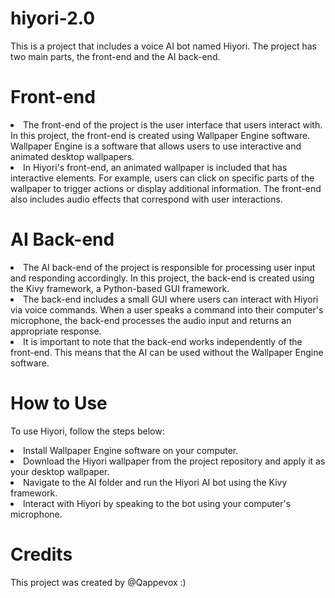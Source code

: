 # hiyori-2.0

This is a project that includes a voice AI bot named Hiyori. The project has two main parts, the front-end and the AI back-end.

# Front-end
<li>The front-end of the project is the user interface that users interact with. In this project, the front-end is created using Wallpaper Engine software. Wallpaper Engine is a software that allows users to use interactive and animated desktop wallpapers.</li>

<li>In Hiyori's front-end, an animated wallpaper is included that has interactive elements. For example, users can click on specific parts of the wallpaper to trigger actions or display additional information. The front-end also includes audio effects that correspond with user interactions.</li>

# AI Back-end
<li>The AI back-end of the project is responsible for processing user input and responding accordingly. In this project, the back-end is created using the Kivy framework, a Python-based GUI framework.</li>

<li>The back-end includes a small GUI where users can interact with Hiyori via voice commands. When a user speaks a command into their computer's microphone, the back-end processes the audio input and returns an appropriate response.</li>

<li>It is important to note that the back-end works independently of the front-end. This means that the AI can be used without the Wallpaper Engine software.</li>

# How to Use
To use Hiyori, follow the steps below:

<li>Install Wallpaper Engine software on your computer.</li>
<li>Download the Hiyori wallpaper from the project repository and apply it as your desktop wallpaper.</li>
<li>Navigate to the AI folder and run the Hiyori AI bot using the Kivy framework.</li>
<li>Interact with Hiyori by speaking to the bot using your computer's microphone.</li>

# Credits
This project was created by @Qappevox :)
